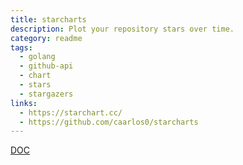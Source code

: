 ```yaml
---
title: starcharts
description: Plot your repository stars over time.
category: readme
tags:
  - golang
  - github-api
  - chart
  - stars
  - stargazers
links:
  - https://starchart.cc/
  - https://github.com/caarlos0/starcharts
---
```

[DOC](https://raw.githubusercontent.com/caarlos0/starcharts/master/README.md ':include')
